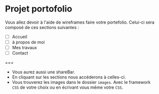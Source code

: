# Projet portofolio

Vous allez devoir à l'aide de wireframes faire votre portefolio.
Celui-ci sera composé de ces sections suivantes :
 
 * [ ] Accueil
 * [ ] à propos de moi
 * [ ] Mes travaux
 * [ ] Contact
 
 ===
 
- Vous aurez aussi une shareBar.
- En cliquant sur les sections nous accéderons à celles-ci.
- Vous trouverez les images dans le dossier `images`.
 Avec le framework `CSS` de votre choix ou en écrivant vous même votre `CSS`.
 
 

